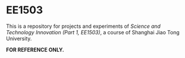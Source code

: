 # EE1503

This is a repository for projects and experiments of *Science and Technology Innovation (Part 1, EE1503)*, a course of Shanghai Jiao Tong University.

**FOR REFERENCE ONLY.**